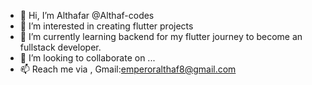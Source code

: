 - 👋 Hi, I’m Althafar @Althaf-codes
- 👀 I’m interested in creating flutter projects
- 🌱 I’m currently learning backend for my flutter journey to become an fullstack developer.
- 💞️ I’m looking to collaborate on ...
- 📫 Reach me via ,
      Gmail:emperoralthaf8@gmail.com 

<!---
Althaf-codes/Althaf-codes is a ✨ special ✨ repository because its `README.md` (this file) appears on your GitHub profile.
You can click the Preview link to take a look at your changes.
--->
